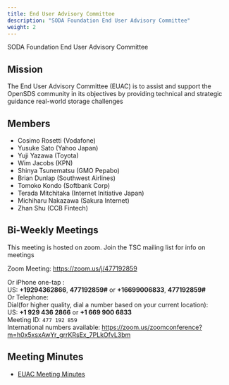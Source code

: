 ```yaml
---
title: End User Advisory Committee
description: "SODA Foundation End User Advisory Committee"
weight: 2
---
```

SODA Foundation End User Advisory Committee

## Mission
The End User Advisory Committee (EUAC) is to assist and support the OpenSDS community in its objectives by providing technical and strategic guidance real-world storage challenges

## Members
* Cosimo Rosetti (Vodafone)
* Yusuke Sato (Yahoo Japan)
* Yuji Yazawa (Toyota)
* Wim Jacobs (KPN)
* Shinya Tsunematsu (GMO Pepabo)
* Brian Dunlap (Southwest Airlines)
* Tomoko Kondo (Softbank Corp)
* Terada Mitchitaka (Internet Initiative Japan)
* Michiharu Nakazawa (Sakura Internet)
* Zhan Shu (CCB Fintech)


## Bi-Weekly Meetings
This meeting is hosted on zoom. Join the TSC mailing list for info on meetings

Zoom Meeting: https://zoom.us/j/477192859

Or iPhone one-tap :  
US: **+19294362866**, **477192859#** or **+16699006833**, **477192859#**  
Or Telephone:  
Dial(for higher quality, dial a number based on your current location):  
US: **+1 929 436 2866** or **+1 669 900 6833**  
Meeting ID: `477 192 859`  
International numbers available: https://zoom.us/zoomconference?m=h0x5xsxAwYr_grrKRsEx_7PLkOfvL3bm  

## Meeting Minutes
* [EUAC Meeting Minutes](https://github.com/sodafoundation/euac)
